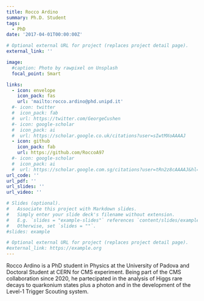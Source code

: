 ```yaml
--- 
title: Rocco Ardino
summary: Ph.D. Student
tags:
  - PhD
date: '2017-04-01T00:00:00Z'

# Optional external URL for project (replaces project detail page).
external_link: ''

image:
  #caption: Photo by rawpixel on Unsplash
  focal_point: Smart

links:
  - icon: envelope
    icon_pack: fas
    url: 'mailto:rocco.ardino@phd.unipd.it'
  #- icon: twitter
  #  icon_pack: fab
  #  url: https://twitter.com/GeorgeCushen
  #- icon: google-scholar
  #  icon_pack: ai
  #  url: https://scholar.google.co.uk/citations?user=sIwtMXoAAAAJ
  - icon: github
    icon_pack: fab
    url: https://github.com/RoccoA97
  #- icon: google-scholar
  #  icon_pack: ai
  #  url: https://scholar.google.com.sg/citations?user=tRn2z8cAAAAJ&hl=en
url_code: ''
url_pdf: ''
url_slides: ''
url_video: ''

# Slides (optional).
#   Associate this project with Markdown slides.
#   Simply enter your slide deck's filename without extension.
#   E.g. `slides = "example-slides"` references `content/slides/example-slides.md`.
#   Otherwise, set `slides = ""`.
#slides: example

# Optional external URL for project (replaces project detail page).
#external_link: https://example.org
---
```


Rocco Ardino is a PhD student in Physics at the University of Padova and Doctoral Student at CERN for CMS experiment. Being part of the CMS collaboration since 2020, he partecipated in the analysis of Higgs rare decays to quarkonium states plus a photon and in the development of the Level-1 Trigger Scouting system.

